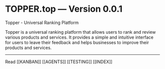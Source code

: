 # TOPPER.top — Version 0.0.1

Topper - Universal Ranking Platform

Topper is a universal ranking platform that allows users to rank and review various products and services. It provides a simple and intuitive interface for users to leave their feedback and helps businesses to improve their products and services.

---

Read [[KANBAN]] [[AGENTS]] [[TESTING]] [[INDEX]]
